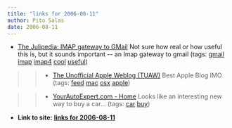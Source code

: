 ```yaml
---
title: "links for 2006-08-11"
author: Pito Salas
date: 2006-08-11
---
```


  * [The Julipedia: IMAP gateway to GMail](<http://julipedia.blogspot.com/2006/08/imap-gateway-to-gmail.html>) Not sure how real or how useful this is, but it sounds important -- an Imap gateway to gmail (tags: [gmail](<http://del.icio.us/pitosalas/gmail>) [imap](<http://del.icio.us/pitosalas/imap>) [imap4](<http://del.icio.us/pitosalas/imap4>) [cool](<http://del.icio.us/pitosalas/cool>) [useful](<http://del.icio.us/pitosalas/useful>))
>>   * [The Unofficial Apple Weblog
(TUAW)](<http://apple.weblogsinc.com/rss.xml>) Best Apple Blog IMO (tags:
[feed](<http://del.icio.us/pitosalas/feed>)
[mac](<http://del.icio.us/pitosalas/mac>)
[osx](<http://del.icio.us/pitosalas/osx>)
[apple](<http://del.icio.us/pitosalas/apple>))

>>   * [YourAutoExpert.com - Home](<http://www.yourautoexpert.com/index.html>)
Looks like an interesting new way to buy a car… (tags:
[car](<http://del.icio.us/pitosalas/car>)
[buy](<http://del.icio.us/pitosalas/buy>))

>>


* **Link to site:** **[links for 2006-08-11](None)**

